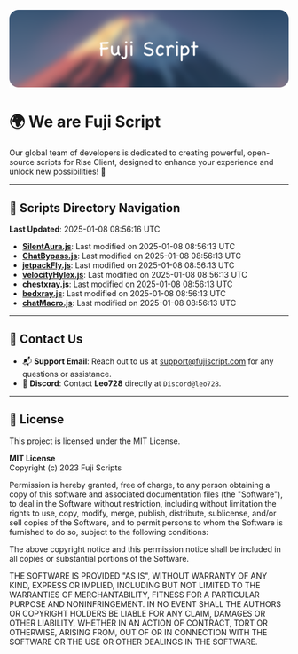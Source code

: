![Banner](.github/b.webp)

# 🌍 **We are Fuji Script**

Our global team of developers is dedicated to creating powerful, open-source scripts for Rise Client, designed to enhance your experience and unlock new possibilities! 🌟

---
<!-- SCRIPTS_NAVIGATION_START -->
## 📂 **Scripts Directory Navigation**

**Last Updated**: 2025-01-08 08:56:16 UTC

- **[SilentAura.js](scripts/SilentAura.js)**: Last modified on 2025-01-08 08:56:13 UTC
- **[ChatBypass.js](scripts/ChatBypass.js)**: Last modified on 2025-01-08 08:56:13 UTC
- **[jetpackFly.js](scripts/jetpackFly.js)**: Last modified on 2025-01-08 08:56:13 UTC
- **[velocityHylex.js](scripts/velocityHylex.js)**: Last modified on 2025-01-08 08:56:13 UTC
- **[chestxray.js](scripts/chestxray.js)**: Last modified on 2025-01-08 08:56:13 UTC
- **[bedxray.js](scripts/bedxray.js)**: Last modified on 2025-01-08 08:56:13 UTC
- **[chatMacro.js](scripts/chatMacro.js)**: Last modified on 2025-01-08 08:56:13 UTC

<!-- SCRIPTS_NAVIGATION_END -->

---

## 💬 **Contact Us**  
- 📬 **Support Email**: Reach out to us at [support@fujiscript.com](mailto:support@fujiscript.com) for any questions or assistance.  
- 💬 **Discord**: Contact **Leo728** directly at `Discord@leo728`.

---

## 📜 **License**

This project is licensed under the MIT License.  

**MIT License**  
Copyright (c) 2023 Fuji Scripts  

Permission is hereby granted, free of charge, to any person obtaining a copy of this software and associated documentation files (the "Software"), to deal in the Software without restriction, including without limitation the rights to use, copy, modify, merge, publish, distribute, sublicense, and/or sell copies of the Software, and to permit persons to whom the Software is furnished to do so, subject to the following conditions:  

The above copyright notice and this permission notice shall be included in all copies or substantial portions of the Software.  

THE SOFTWARE IS PROVIDED "AS IS", WITHOUT WARRANTY OF ANY KIND, EXPRESS OR IMPLIED, INCLUDING BUT NOT LIMITED TO THE WARRANTIES OF MERCHANTABILITY, FITNESS FOR A PARTICULAR PURPOSE AND NONINFRINGEMENT. IN NO EVENT SHALL THE AUTHORS OR COPYRIGHT HOLDERS BE LIABLE FOR ANY CLAIM, DAMAGES OR OTHER LIABILITY, WHETHER IN AN ACTION OF CONTRACT, TORT OR OTHERWISE, ARISING FROM, OUT OF OR IN CONNECTION WITH THE SOFTWARE OR THE USE OR OTHER DEALINGS IN THE SOFTWARE.  
